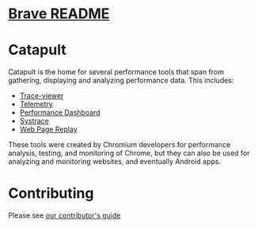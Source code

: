 
<!-- Copyright 2015 The Chromium Authors. All rights reserved.
     Use of this source code is governed by a BSD-style license that can be
     found in the LICENSE file.
-->
[Brave README](./README-BRAVE.md)
========

Catapult
========

Catapult is the home for several performance tools that span from gathering,
displaying and analyzing performance data. This includes:

 * [Trace-viewer](tracing/README.md)
 * [Telemetry](telemetry/README.md)
 * [Performance Dashboard](dashboard/README.md)
 * [Systrace](systrace/README.md)
 * [Web Page Replay](web_page_replay_go/README.md)

These tools were created by Chromium developers for performance analysis,
testing, and monitoring of Chrome, but they can also be used for analyzing and
monitoring websites, and eventually Android apps.

Contributing
============
Please see [our contributor's guide](CONTRIBUTING.md)

<!-- **[Current build status](https://build.chromium.org/p/client.catapult/waterfall)** -->
